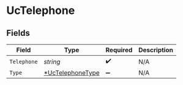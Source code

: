 # UcTelephone


## Fields

| Field                                                      | Type                                                       | Required                                                   | Description                                                |
| ---------------------------------------------------------- | ---------------------------------------------------------- | ---------------------------------------------------------- | ---------------------------------------------------------- |
| `Telephone`                                                | *string*                                                   | :heavy_check_mark:                                         | N/A                                                        |
| `Type`                                                     | [*UcTelephoneType](../../models/shared/uctelephonetype.md) | :heavy_minus_sign:                                         | N/A                                                        |